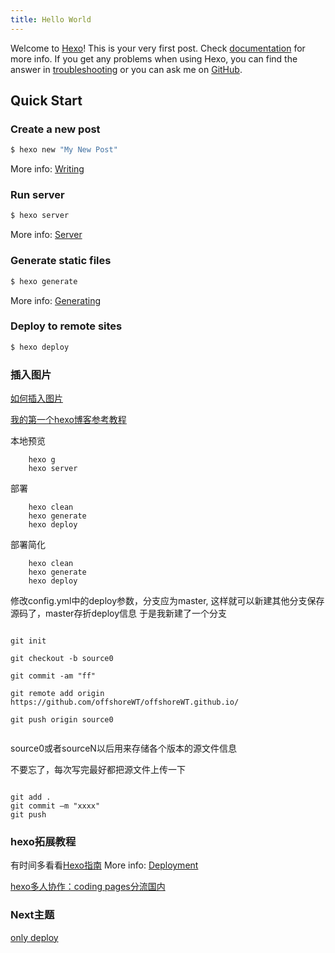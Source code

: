 ```yaml
---
title: Hello World
---
```

Welcome to [Hexo](https://hexo.io/)! This is your very first post. Check [documentation](https://hexo.io/docs/) for more info. If you get any problems when using Hexo, you can find the answer in [troubleshooting](https://hexo.io/docs/troubleshooting.html) or you can ask me on [GitHub](https://github.com/hexojs/hexo/issues).

## Quick Start

### Create a new post

``` bash
$ hexo new "My New Post"
```

More info: [Writing](https://hexo.io/docs/writing.html)

### Run server

``` bash
$ hexo server
```

More info: [Server](https://hexo.io/docs/server.html)

### Generate static files

``` bash
$ hexo generate
```

More info: [Generating](https://hexo.io/docs/generating.html)

### Deploy to remote sites

``` bash
$ hexo deploy
```

### 插入图片

[如何插入图片][2]

[ 我的第一个hexo博客参考教程 ][3]

本地预览
```
    hexo g
    hexo server
```

部署
```
    hexo clean
    hexo generate
    hexo deploy
```


部署简化
```
    hexo clean
    hexo generate
    hexo deploy
```

修改config.yml中的deploy参数，分支应为master, 这样就可以新建其他分支保存源码了，master存折deploy信息
于是我新建了一个分支
```

git init

git checkout -b source0

git commit -am "ff"

git remote add origin https://github.com/offshoreWT/offshoreWT.github.io/ 

git push origin source0


```

source0或者sourceN以后用来存储各个版本的源文件信息


不要忘了，每次写完最好都把源文件上传一下

```

git add .
git commit –m "xxxx"
git push 

```

### hexo拓展教程

有时间多看看[Hexo指南][1]
More info: [Deployment](https://hexo.io/docs/deployment.html)

[hexo多人协作：coding pages分流国内][4]

### Next主题
[only deploy][5]

[1]: https://hexo-guide.readthedocs.io/zh_CN/latest/index.html 
[2]: https://fuhailin.github.io/%E5%9C%A8Hexo%E5%8D%9A%E5%AE%A2%E4%B8%AD%E6%8F%92%E5%85%A5%E5%9B%BE%E7%89%87%E7%9A%84%E5%90%84%E7%A7%8D%E6%96%B9%E5%BC%8F/
[3]: https://blog.csdn.net/sinat_37781304/article/details/82729029 
[4]:https://www.v2ex.com/t/264283 
[5]:https://spacejmmy.github.io/2017/08/20/2017-08-20-first-post/ 
